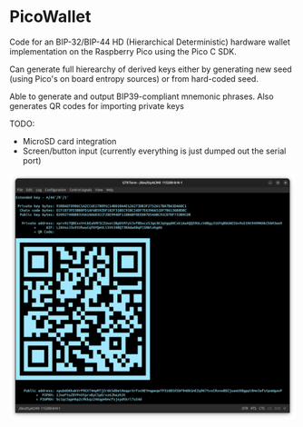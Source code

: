 # PicoWallet
Code for an BIP-32/BIP-44 HD (Hierarchical Deterministic) hardware wallet implementation on the Raspberry Pico using the Pico C SDK.

Can generate full hierearchy of derived keys either by generating new seed (using Pico's on board entropy sources) or from hard-coded seed. 

Able to generate and output BIP39-compliant mnemonic phrases. Also generates QR codes for importing private keys

TODO:
- MicroSD card integration
- Screen/button input (currently everything is just dumped out the serial port)

![Screenshot of serial terminal connected to PicoWallet](/images/serial_screenshot.png)
